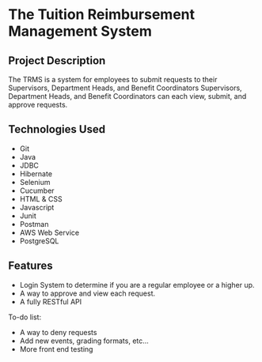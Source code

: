 # The Tuition Reimbursement Management System

## Project Description

The TRMS is a system for employees to submit requests to their Supervisors, Department Heads, and Benefit Coordinators
Supervisors, Department Heads, and Benefit Coordinators can each view, submit, and approve requests.

## Technologies Used

* Git
* Java
* JDBC
* Hibernate
* Selenium
* Cucumber
* HTML & CSS
* Javascript
* Junit
* Postman
* AWS Web Service
* PostgreSQL

## Features

* Login System to determine if you are a regular employee or a higher up.
* A way to approve and view each request.
* A fully RESTful API

To-do list:
* A way to deny requests
* Add new events, grading formats, etc...
* More front end testing
